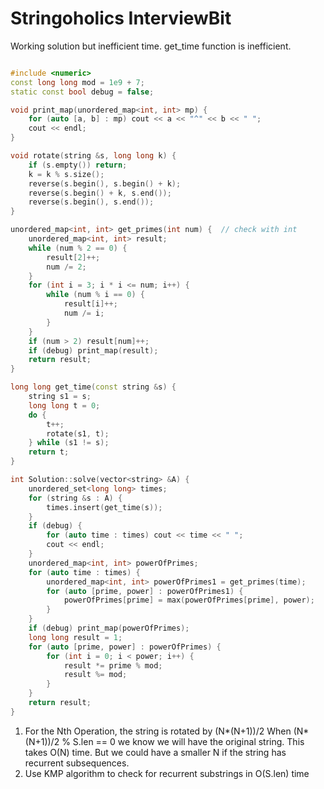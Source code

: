 # Stringoholics InterviewBit

Working solution but inefficient time. get_time function is inefficient.

```cpp

#include <numeric>
const long long mod = 1e9 + 7;
static const bool debug = false;

void print_map(unordered_map<int, int> mp) {
    for (auto [a, b] : mp) cout << a << "^" << b << " ";
    cout << endl;
}

void rotate(string &s, long long k) {
    if (s.empty()) return;
    k = k % s.size();
    reverse(s.begin(), s.begin() + k);
    reverse(s.begin() + k, s.end());
    reverse(s.begin(), s.end());
}

unordered_map<int, int> get_primes(int num) {  // check with int
    unordered_map<int, int> result;
    while (num % 2 == 0) {
        result[2]++;
        num /= 2;
    }
    for (int i = 3; i * i <= num; i++) {
        while (num % i == 0) {
            result[i]++;
            num /= i;
        }
    }
    if (num > 2) result[num]++;
    if (debug) print_map(result);
    return result;
}

long long get_time(const string &s) {
    string s1 = s;
    long long t = 0;
    do {
        t++;
        rotate(s1, t);
    } while (s1 != s);
    return t;
}

int Solution::solve(vector<string> &A) {
    unordered_set<long long> times;
    for (string &s : A) {
        times.insert(get_time(s));
    }
    if (debug) {
        for (auto time : times) cout << time << " ";
        cout << endl;
    }
    unordered_map<int, int> powerOfPrimes;
    for (auto time : times) {
        unordered_map<int, int> powerOfPrimes1 = get_primes(time);
        for (auto [prime, power] : powerOfPrimes1) {
            powerOfPrimes[prime] = max(powerOfPrimes[prime], power);
        }
    }
    if (debug) print_map(powerOfPrimes);
    long long result = 1;
    for (auto [prime, power] : powerOfPrimes) {
        for (int i = 0; i < power; i++) {
            result *= prime % mod;
            result %= mod;
        }
    }
    return result;
}
```

1. For the Nth Operation, the string is rotated by (N*(N+1))/2 When (N*(N+1))/2
   % S.len == 0 we know we will have the original string. This takes O(N) time.
   But we could have a smaller N if the string has recurrent subsequences.
2. Use KMP algorithm to check for recurrent substrings in O(S.len) time
